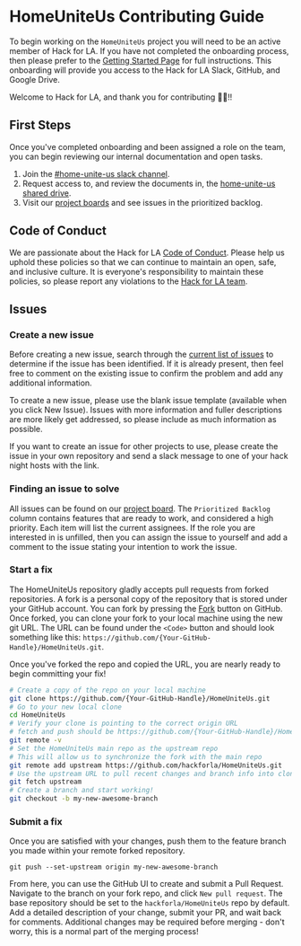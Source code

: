 # HomeUniteUs Contributing Guide

To begin working on the `HomeUniteUs` project you will need to be an active member of Hack for LA. If you have not completed the onboarding process, then please prefer to the [Getting Started Page](https://www.hackforla.org/getting-started) for full instructions. This onboarding will provide you access to the Hack for LA Slack, GitHub, and Google Drive.

Welcome to Hack for LA, and thank you for contributing 🥳🥳!!

## First Steps

Once you've completed onboarding and been assigned a role on the team, you can begin reviewing our internal documentation and open tasks.

1. Join the [#home-unite-us slack channel](https://hackforla.slack.com/archives/CRWUG7X0C).
2. Request access to, and review the documents in, the [home-unite-us shared drive](https://drive.google.com/drive/u/0/folders/1ahxiD9rIsBtx0yAPlPcPaGw8zGrfHHm9).
3. Visit our [project boards](https://github.com/hackforla/HomeUniteUs/projects) and see issues in the prioritized backlog.

## Code of Conduct

We are passionate about the Hack for LA [Code of Conduct](https://github.com/hackforla/codeofconduct). Please help us uphold these policies so that we can continue to maintain an open, safe, and inclusive culture. It is everyone's responsibility to maintain these policies, so please report any violations to the [Hack for LA team](https://github.com/hackforla/codeofconduct#email-template-for-anti-harassment-reporting).

## Issues

### Create a new issue

Before creating a new issue, search through the [current list of issues](https://github.com/hackforla/HomeUniteUs/issues) to determine if the issue has been identified. If it is already present, then feel free to comment on the existing issue to confirm the problem and add any additional information.

To create a new issue, please use the blank issue template (available when you click New Issue). Issues with more information and fuller descriptions are more likely get addressed, so please include as much information as possible.

If you want to create an issue for other projects to use, please create the issue in your own repository and send a slack message to one of your hack night hosts with the link.

### Finding an issue to solve

All issues can be found on our [project board](https://github.com/hackforla/HomeUniteUs/projects/3). The `Prioritized Backlog` column contains features that are ready to work, and considered a high priority. Each item will list the current assignees. If the role you are interested in is unfilled, then you can assign the issue to yourself and add a comment to the issue stating your intention to work the issue.

### Start a fix

The HomeUniteUs repository gladly accepts pull requests from forked repositories. A fork is a personal copy of the repository that is stored under your GitHub account. You can fork by pressing the [Fork](https://github.com/hackforla/HomeUniteUs/fork) button on GitHub. Once forked, you can clone your fork to your local machine using the new git URL. The URL can be found under the `<Code>` button and should look something like this: `https://github.com/{Your-GitHub-Handle}/HomeUniteUs.git`.

Once you've forked the repo and copied the URL, you are nearly ready to begin committing your fix!

```bash
# Create a copy of the repo on your local machine
git clone https://github.com/{Your-GitHub-Handle}/HomeUniteUs.git
# Go to your new local clone
cd HomeUniteUs
# Verify your clone is pointing to the correct origin URL
# fetch and push should be https://github.com/{Your-GitHub-Handle}/HomeUniteUs.git
git remote -v
# Set the HomeUniteUs main repo as the upstream repo
# This will allow us to synchronize the fork with the main repo
git remote add upstream https://github.com/hackforla/HomeUniteUs.git
# Use the upstream URL to pull recent changes and branch info into clone
git fetch upstream
# Create a branch and start working!
git checkout -b my-new-awesome-branch
```

### Submit a fix

Once you are satisfied with your changes, push them to the feature branch you made within your remote forked repository.

`git push --set-upstream origin my-new-awesome-branch`

From here, you can use the GitHub UI to create and submit a Pull Request. Navigate to the branch on your fork repo, and click `New pull request`. The base repository should be set to the `hackforla/HomeUniteUs` repo by default. Add a detailed description of your change, submit your PR, and wait back for comments. Additional changes may be required before merging - don't worry, this is a normal part of the merging process!
